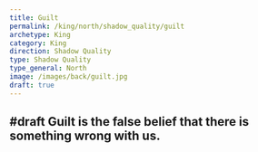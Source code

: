 ```yaml
---
title: Guilt
permalink: /king/north/shadow_quality/guilt
archetype: King
category: King
direction: Shadow Quality
type: Shadow Quality
type_general: North
image: /images/back/guilt.jpg
draft: true
---
```

#draft Guilt is the false belief that there is something wrong with us. 
---
